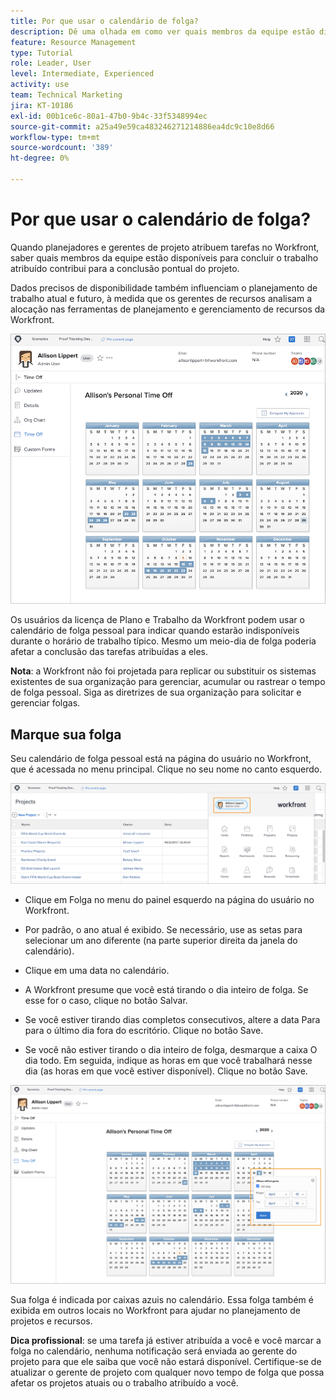 ```yaml
---
title: Por que usar o calendário de folga?
description: Dê uma olhada em como ver quais membros da equipe estão disponíveis para concluir o trabalho atribuído e quem não está.
feature: Resource Management
type: Tutorial
role: Leader, User
level: Intermediate, Experienced
activity: use
team: Technical Marketing
jira: KT-10186
exl-id: 00b1ce6c-80a1-47b0-9b4c-33f5348994ec
source-git-commit: a25a49e59ca483246271214886ea4dc9c10e8d66
workflow-type: tm+mt
source-wordcount: '389'
ht-degree: 0%

---
```


# Por que usar o calendário de folga?

Quando planejadores e gerentes de projeto atribuem tarefas no Workfront, saber quais membros da equipe estão disponíveis para concluir o trabalho atribuído contribui para a conclusão pontual do projeto.

Dados precisos de disponibilidade também influenciam o planejamento de trabalho atual e futuro, à medida que os gerentes de recursos analisam a alocação nas ferramentas de planejamento e gerenciamento de recursos da Workfront.

![calendário de pto](assets/pto_01.png)

Os usuários da licença de Plano e Trabalho da Workfront podem usar o calendário de folga pessoal para indicar quando estarão indisponíveis durante o horário de trabalho típico. Mesmo um meio-dia de folga poderia afetar a conclusão das tarefas atribuídas a eles.

**Nota**: a Workfront não foi projetada para replicar ou substituir os sistemas existentes de sua organização para gerenciar, acumular ou rastrear o tempo de folga pessoal. Siga as diretrizes de sua organização para solicitar e gerenciar folgas.


## Marque sua folga

Seu calendário de folga pessoal está na página do usuário no Workfront, que é acessada no menu principal. Clique no seu nome no canto esquerdo.

![nome de usuário no menu principal](assets/pto_02.png)

* Clique em Folga no menu do painel esquerdo na página do usuário no Workfront.

* Por padrão, o ano atual é exibido. Se necessário, use as setas para selecionar um ano diferente (na parte superior direita da janela do calendário).

* Clique em uma data no calendário.

* A Workfront presume que você está tirando o dia inteiro de folga. Se esse for o caso, clique no botão Salvar.

* Se você estiver tirando dias completos consecutivos, altere a data Para para o último dia fora do escritório. Clique no botão Save.

* Se você não estiver tirando o dia inteiro de folga, desmarque a caixa O dia todo. Em seguida, indique as horas em que você trabalhará nesse dia (as horas em que você estiver disponível). Clique no botão Save.

![marcar folga no calendário pessoal](assets/pto_03.png)

Sua folga é indicada por caixas azuis no calendário. Essa folga também é exibida em outros locais no Workfront para ajudar no planejamento de projetos e recursos.

**Dica profissional**: se uma tarefa já estiver atribuída a você e você marcar a folga no calendário, nenhuma notificação será enviada ao gerente do projeto para que ele saiba que você não estará disponível. Certifique-se de atualizar o gerente de projeto com qualquer novo tempo de folga que possa afetar os projetos atuais ou o trabalho atribuído a você.
